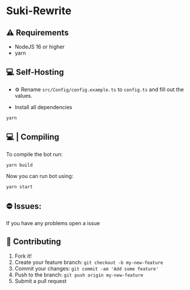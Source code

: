 # Suki-Rewrite

## ⚠ Requirements
- NodeJS 16 or higher
- yarn


## 💻 Self-Hosting

- ⚙️ Rename `src/Config/config.example.ts` to `config.ts` and fill out the values.

- Install all dependencies
```bash
yarn
```

## 💻 | Compiling
To compile the bot run:

```bash
yarn build
```

Now you can run bot using:
```bash
yarn start
```

## ⛔ Issues:
If you have any problems open a issue

## 🚀 Contributing

1. Fork it!
2. Create your feature branch: `git checkout -b my-new-feature`
3. Commit your changes: `git commit -am 'Add some feature'`
4. Push to the branch: `git push origin my-new-feature`
5. Submit a pull request
